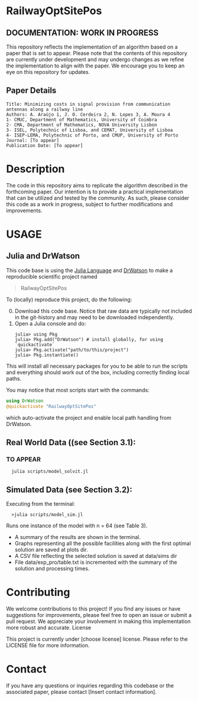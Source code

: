 # RailwayOptSitePos

## DOCUMENTATION: WORK IN PROGRESS

This repository reflects the implementation of an algorithm based on a paper that is set to appear. Please note that the contents of this repository are currently under development and may undergo changes as we refine the implementation to align with the paper. We encourage you to keep an eye on this repository for updates.

## Paper Details

    Title: Minimizing costs in signal provision from communication antennas along a railway line
    Authors: A. Araújo 1, J. O. Cerdeira 2, N. Lopes 3, A. Moura 4
    1- CMUC, Department of Mathematics, University of Coimbra
    2- CMA, Department of Mathematics, NOVA University Lisbon
    3- ISEL, Polytechnic of Lisboa, and CEMAT, University of Lisboa
    4- ISEP-LEMA, Polytechnic of Porto, and CMUP, University of Porto
    Journal: [To appear]
    Publication Date: [To appear]

# Description

The code in this repository aims to replicate the algorithm described in the forthcoming paper. Our intention is to provide a practical implementation that can be utilized and tested by the community. As such, please consider this code as a work in progress, subject to further modifications and improvements.


# USAGE

## Julia and DrWatson 
This code base is using the [Julia Language](https://julialang.org/) and
[DrWatson](https://juliadynamics.github.io/DrWatson.jl/stable/)
to make a reproducible scientific project named
> RailwayOptSitePos

To (locally) reproduce this project, do the following:

0. Download this code base. Notice that raw data are typically not included in the
   git-history and may need to be downloaded independently.
1. Open a Julia console and do:
   ```
   julia> using Pkg
   julia> Pkg.add("DrWatson") # install globally, for using `quickactivate`
   julia> Pkg.activate("path/to/this/project")
   julia> Pkg.instantiate()
   ```

This will install all necessary packages for you to be able to run the scripts and
everything should work out of the box, including correctly finding local paths.

You may notice that most scripts start with the commands:
```julia
using DrWatson
@quickactivate "RailwayOptSitePos"
```
which auto-activate the project and enable local path handling from DrWatson.


## Real World Data ((see Section 3.1): 
### TO APPEAR
      julia scripts/model_solvit.jl

##  Simulated Data (see Section 3.2): 
Executing from the terminal:

      >julia scripts/model_sim.jl

Runs one instance of the model with  n = 64 (see Table 3). 
- A summary of the results are shown in the terminal.
- Graphs representing all the possible facilities along with the first optimal solution are saved at plots dir.
- A CSV file reflecting the selected solution is saved at data/sims dir   
- File  data/exp_pro/table.txt is incremented with the summary of the solution and processing times.


# Contributing

We welcome contributions to this project! If you find any issues or have suggestions for improvements, please feel free to open an issue or submit a pull request. We appreciate your involvement in making this implementation more robust and accurate.
License

This project is currently under [choose license] license. Please refer to the LICENSE file for more information.

# Contact

If you have any questions or inquiries regarding this codebase or the associated paper, please contact [Insert contact information].

